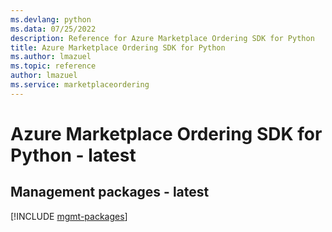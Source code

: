 ```yaml
---
ms.devlang: python
ms.data: 07/25/2022
description: Reference for Azure Marketplace Ordering SDK for Python
title: Azure Marketplace Ordering SDK for Python
ms.author: lmazuel
ms.topic: reference
author: lmazuel
ms.service: marketplaceordering
---
```

# Azure Marketplace Ordering SDK for Python - latest

## Management packages - latest
[!INCLUDE [mgmt-packages](marketplace-ordering-mgmt-index.md)]